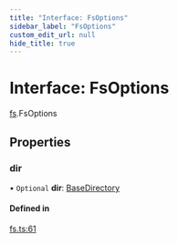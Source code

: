 ```yaml
---
title: "Interface: FsOptions"
sidebar_label: "FsOptions"
custom_edit_url: null
hide_title: true
---
```


# Interface: FsOptions

[fs](../modules/fs.md).FsOptions

## Properties

### dir

• `Optional` **dir**: [BaseDirectory](../enums/fs.basedirectory.md)

#### Defined in

[fs.ts:61](https://github.com/tauri-apps/tauri/blob/01d4ada/tooling/api/src/fs.ts#L61)
